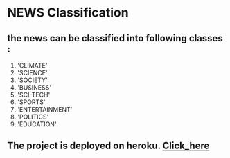# NEWS Classification

## the news can be classified into following classes :

1. 'CLIMATE'
2. 'SCIENCE'
3. 'SOCIETY'
4. 'BUSINESS'
5. 'SCI-TECH'
6. 'SPORTS'
7. 'ENTERTAINMENT'
8. 'POLITICS'
9. 'EDUCATION'

## The project is deployed on heroku. [Click_here](https://news-classification.herokuapp.com)
